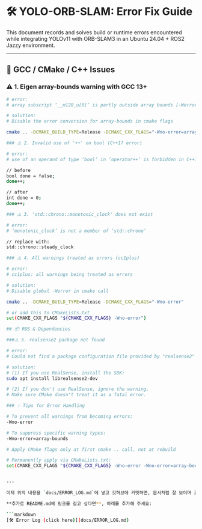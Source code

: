 # 🛠 YOLO-ORB-SLAM: Error Fix Guide

This document records and solves build or runtime errors encountered while integrating YOLOv11 with ORB-SLAM3 in an Ubuntu 24.04 + ROS2 Jazzy environment.

---

## 🧱 GCC / CMake / C++ Issues

### ⚠️ 1. Eigen array-bounds warning with GCC 13+

```bash
# error:
# array subscript ‘__m128_u[0]’ is partly outside array bounds [-Werror=array-bounds=]

# solution:
# Disable the error conversion for array-bounds in cmake flags

cmake .. -DCMAKE_BUILD_TYPE=Release -DCMAKE_CXX_FLAGS="-Wno-error=array-bounds"

### ⚠️ 2. Invalid use of '++' on bool (C++17 error)

# error:
# use of an operand of type ‘bool’ in ‘operator++’ is forbidden in C++17

// before
bool done = false;
done++;

// after
int done = 0;
done++;

### ⚠️ 3. 'std::chrono::monotonic_clock' does not exist

# error:
# ‘monotonic_clock’ is not a member of ‘std::chrono’

// replace with:
std::chrono::steady_clock

### ⚠️ 4. All warnings treated as errors (cc1plus)

# error:
# cc1plus: all warnings being treated as errors

# solution:
# Disable global -Werror in cmake call

cmake .. -DCMAKE_BUILD_TYPE=Release -DCMAKE_CXX_FLAGS="-Wno-error"

# or add this to CMakeLists.txt
set(CMAKE_CXX_FLAGS "${CMAKE_CXX_FLAGS} -Wno-error")

## 📦 ROS & Dependencies

###⚠️ 5. realsense2 package not found

# error:
# Could not find a package configuration file provided by "realsense2"

# solution:
# (1) If you use RealSense, install the SDK:
sudo apt install librealsense2-dev

# (2) If you don't use RealSense, ignore the warning.
# Make sure CMake doesn't treat it as a fatal error.

### 💡 Tips for Error Handling

# To prevent all warnings from becoming errors:
-Wno-error

# To suppress specific warning types:
-Wno-error=array-bounds

# Apply CMake flags only at first cmake .. call, not at rebuild

# Permanently apply via CMakeLists.txt:
set(CMAKE_CXX_FLAGS "${CMAKE_CXX_FLAGS} -Wno-error -Wno-error=array-bounds")


---

이제 위의 내용을 `docs/ERROR_LOG.md`에 넣고 깃허브에 커밋하면, 문서처럼 잘 보이며 코드 블록으로도 명확하게 나타납니다.

**추가로 README.md에 링크를 걸고 싶다면**, 아래를 추가해 주세요:

```markdown
[🛠 Error Log (click here)](docs/ERROR_LOG.md)





